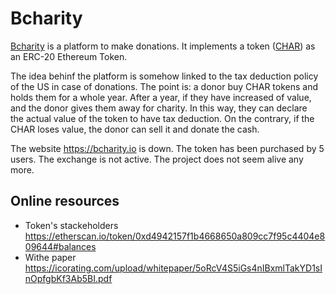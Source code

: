 # Bcharity 

[Bcharity](https://web.archive.org/web/20180422003320/bcharity.io/) is a platform to make donations. 
It implements a token ([CHAR](https://etherscan.io/token/0xd4942157f1b4668650a809cc7f95c4404e809644)) as an ERC-20 Ethereum Token.

The idea behinf the platform is somehow linked to the tax deduction policy of the US in case of donations. 
The point is: a donor buy CHAR tokens and holds them for a whole year. 
After a year, if they have  increased of value, and the donor gives them away for charity. In this way, they  can declare  
the actual value of the token to have tax deduction. 
On the contrary, if the CHAR loses value, the donor can sell it  and donate the  cash. 

The website https://bcharity.io is down. The token has been purchased by 5 users. The exchange is not active.
The project does not seem alive any more. 

## Online resources
* Token's stackeholders https://etherscan.io/token/0xd4942157f1b4668650a809cc7f95c4404e809644#balances
* Withe paper https://icorating.com/upload/whitepaper/5oRcV4S5iGs4nIBxmlTakYD1sInOpfgbKf3Ab5BI.pdf
